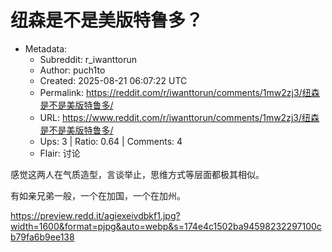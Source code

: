 # 纽森是不是美版特鲁多？

- Metadata:
  - Subreddit: r_iwanttorun
  - Author: puch1to
  - Created: 2025-08-21 06:07:22 UTC
  - Permalink: https://reddit.com/r/iwanttorun/comments/1mw2zj3/纽森是不是美版特鲁多/
  - URL: https://www.reddit.com/r/iwanttorun/comments/1mw2zj3/纽森是不是美版特鲁多/
  - Ups: 3 | Ratio: 0.64 | Comments: 4
  - Flair: 讨论


感觉这两人在气质造型，言谈举止，思维方式等层面都极其相似。

有如亲兄弟一般，一个在加国，一个在加州。

<https://preview.redd.it/agiexeivdbkf1.jpg?width=1600&format=pjpg&auto=webp&s=174e4c1502ba94598232297100cb79fa6b9ee138>

